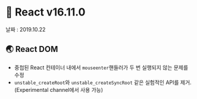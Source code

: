 # 🐳 React v16.11.0

날짜 : 2019.10.22

## 🌏 React DOM

* 중첩된 React 컨테이너 내에서 `mouseenter`핸들러가 두 번 실행되지 않는 문제를 수정
* `unstable_createRoot`와 `unstable_createSyncRoot` 같은 실험적인 API를 제거.<br/>(Experimental channel에서 사용 가능)

